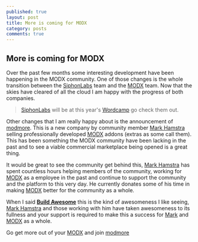 ```yaml
---
published: true
layout: post
title: More is coming for MODX
category: posts
comments: true
---
```


## More is coming for MODX

Over the past few months some interesting development have been happening in the MODX community. One of those changes is the whole transition between the [SiphonLabs][siphon] team and the [MODX][modx] team. Now that the skies have cleared of all the cloud I am happy with the progress of both companies.

> [SiphonLabs][siphon] will be at this year's [Wordcamp][wordcamp] go check them out.

Other changes that I am really happy about is the announcement of [modmore][]. This is a new company by community member [Mark Hamstra][mark] selling professionally developed [MODX][modx] addons (extras as some call them). This has been something the MODX community have been lacking in the past and to see a viable commercial marketplace being opened is a great thing.

It would be great to see the community get behind this, [Mark Hamstra][mark] has spent countless hours helping members of the community, working for [MODX][modx] as a employee in the past and continue to support the community and the platform to this very day. He currently donates some of his time in making [MODX][modx] better for the community as a whole.

When I said [__Build Awesome__][build] this is the kind of awesomeness I like seeing, [Mark Hamstra][mark] and those working with him have taken awesomeness to its fullness and your support is required to make this a success for [Mark][mark] and [MODX][modx] as a whole.

Go get more out of your [MODX][modx] and join [modmore][]

[modmore]: https://www.modmore.com/
[modx]: http://modx.com/
[mark]: https://www.markhamstra.com/
[siphon]: https://siphonlabs.com/
[wordcamp]: https://siphonlabs.com/blog/2013/06/07/siphonlabs-sponsors-wordcamp-san-francisco-july-2013/
[build]: http://thoughts.silentworks.co.uk/build-awesome/
